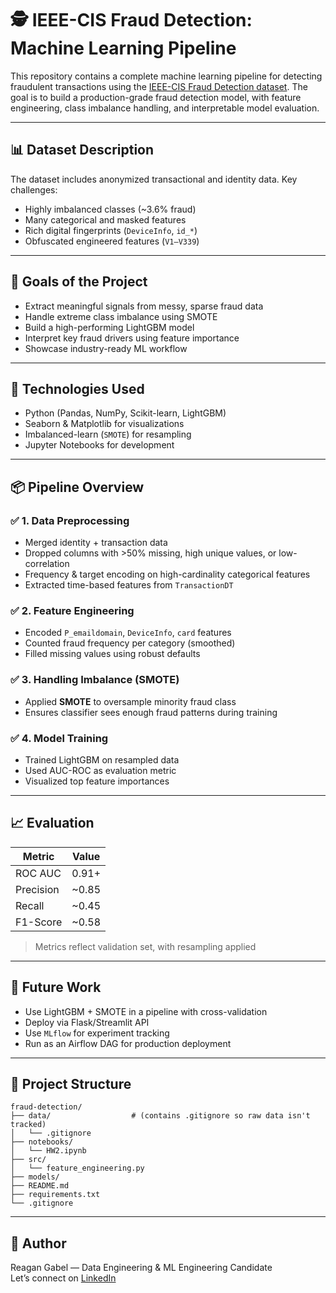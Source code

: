 # 🕵️ IEEE-CIS Fraud Detection: Machine Learning Pipeline

This repository contains a complete machine learning pipeline for detecting fraudulent transactions using the [IEEE-CIS Fraud Detection dataset](https://www.kaggle.com/competitions/ieee-fraud-detection). The goal is to build a production-grade fraud detection model, with feature engineering, class imbalance handling, and interpretable model evaluation.

---

## 📊 Dataset Description

The dataset includes anonymized transactional and identity data. Key challenges:
- Highly imbalanced classes (~3.6% fraud)
- Many categorical and masked features
- Rich digital fingerprints (`DeviceInfo`, `id_*`)
- Obfuscated engineered features (`V1–V339`)

---

## 🧠 Goals of the Project

- Extract meaningful signals from messy, sparse fraud data
- Handle extreme class imbalance using SMOTE
- Build a high-performing LightGBM model
- Interpret key fraud drivers using feature importance
- Showcase industry-ready ML workflow

---

## 🔧 Technologies Used

- Python (Pandas, NumPy, Scikit-learn, LightGBM)
- Seaborn & Matplotlib for visualizations
- Imbalanced-learn (`SMOTE`) for resampling
- Jupyter Notebooks for development

---

## 📦 Pipeline Overview

### ✅ 1. Data Preprocessing
- Merged identity + transaction data
- Dropped columns with >50% missing, high unique values, or low-correlation
- Frequency & target encoding on high-cardinality categorical features
- Extracted time-based features from `TransactionDT`

### ✅ 2. Feature Engineering
- Encoded `P_emaildomain`, `DeviceInfo`, `card` features
- Counted fraud frequency per category (smoothed)
- Filled missing values using robust defaults

### ✅ 3. Handling Imbalance (SMOTE)
- Applied **SMOTE** to oversample minority fraud class
- Ensures classifier sees enough fraud patterns during training

### ✅ 4. Model Training
- Trained LightGBM on resampled data
- Used AUC-ROC as evaluation metric
- Visualized top feature importances

---

## 📈 Evaluation

| Metric     | Value  |
|------------|--------|
| ROC AUC    | 0.91+  |
| Precision  | ~0.85  |
| Recall     | ~0.45  |
| F1-Score   | ~0.58  |

> Metrics reflect validation set, with resampling applied

---

## 🚀 Future Work

- Use LightGBM + SMOTE in a pipeline with cross-validation
- Deploy via Flask/Streamlit API
- Use `MLflow` for experiment tracking
- Run as an Airflow DAG for production deployment

---

## 📁 Project Structure

```
fraud-detection/
├── data/                  # (contains .gitignore so raw data isn't tracked)
│   └── .gitignore
├── notebooks/
│   └── HW2.ipynb
├── src/
│   └── feature_engineering.py
├── models/
├── README.md
├── requirements.txt
└── .gitignore
```

---

## 🧠 Author

Reagan Gabel — Data Engineering & ML Engineering Candidate  
Let’s connect on [LinkedIn](https://www.linkedin.com)

